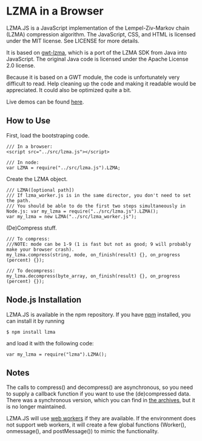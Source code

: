 LZMA in a Browser
===

LZMA.JS is a JavaScript implementation of the Lempel-Ziv-Markov chain (LZMA) compression algorithm.
The JavaScript, CSS, and HTML is licensed under the MIT license.  See LICENSE for more details.

It is based on [gwt-lzma](http://code.google.com/p/gwt-lzma/), which is a port of the LZMA SDK from
Java into JavaScript.  The original Java code is licensed under the Apache License 2.0 license.

Because it is based on a GWT module, the code is unfortunately very difficult to read.  Help cleaning
up the code and making it readable would be appreciated.  It could also be optimized quite a bit.

Live demos can be found [here](http://nmrugg.github.com/LZMA-JS/ "Demos").

How to Use
---

First, load the bootstraping code.
    
    /// In a browser:
    <script src="../src/lzma.js"></script>

    /// In node:
    var LZMA = require("../src/lzma.js").LZMA;

Create the LZMA object.
    
    /// LZMA([optional path])
    /// If lzma_worker.js is in the same director, you don't need to set the path.
    /// You should be able to do the first two steps simultaneously in Node.js: var my_lzma = require("../src/lzma.js").LZMA();
    var my_lzma = new LZMA("../src/lzma_worker.js");

(De)Compress stuff.

    /// To compress:
    ///NOTE: mode can be 1-9 (1 is fast but not as good; 9 will probably make your browser crash).
    my_lzma.compress(string, mode, on_finish(result) {}, on_progress (percent) {});
    
    /// To decompress:
    my_lzma.decompress(byte_array, on_finish(result) {}, on_progress (percent) {});

Node.js Installation
---

LZMA.JS is available in the npm repository.  If you have [npm](https://github.com/isaacs/npm) installed, you can install it by running
    
    $ npm install lzma

and load it with the following code:
    
    var my_lzma = require("lzma").LZMA();
    

Notes
---

The calls to compress() and decompress() are asynchronous, so you need to supply a callback function if you
want to use the (de)compressed data.  There was a synchronous version, which you can find in
[the archives](https://github.com/nmrugg/LZMA-JS/archives/ef453c278e5087de68b869b2f0d023a0ff922aa2),
but it is no longer maintained.

LZMA.JS will use [web workers](www.whatwg.org/specs/web-workers/current-work/) if they are available.  If the
environment does not support web workers, it will create a few global functions (Worker(), onmessage(), and
postMessage()) to mimic the functionality.
